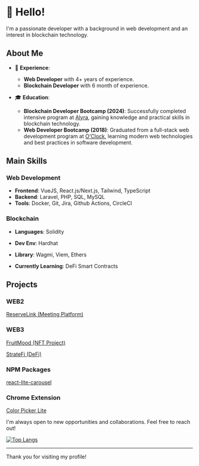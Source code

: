# 👋 Hello!

I'm a passionate developer with a background in web development and an interest in blockchain technology.

## About Me

- 💼 **Experience**:
  - **Web Developer** with 4+ years of experience.
  - **Blockchain Developer** with 6 month of experience.
    
- 🎓 **Education**:
  - **Blockchain Developer Bootcamp (2024)**: Successfully completed intensive program at [Alyra](https://alyra.fr/), gaining knowledge and practical skills in blockchain technology.
  - **Web Developer Bootcamp (2018)**: Graduated from a full-stack web development program at [O'Clock](https://oclock.io/), learning modern web technologies and best practices in software development.

## Main Skills

### Web Development
- **Frontend**: VueJS, React.js/Next.js, Tailwind, TypeScript
- **Backend**: Laravel, PHP, SQL, MySQL
- **Tools**: Docker, Git, Jira, Github Actions, CircleCI

### Blockchain
- **Languages**: Solidity
- **Dev Env**: Hardhat
- **Library**: Wagmi, Viem, Ethers
  
- **Currently Learning**: DeFi  Smart Contracts

## Projects

### WEB2

[ReserveLink (Meeting Platform)](https://github.com/halkemist/ReserveLink)

### WEB3

[FruitMood (NFT Project)](https://fruitmood.vercel.app/)

[StrateFi (DeFi)](https://stratefi.vercel.app/)

### NPM Packages

[react-lite-carousel](https://www.npmjs.com/package/react-lite-carousel)

### Chrome Extension

[Color Picker Lite](https://chromewebstore.google.com/detail/color-picker-lite/alaahbknffekmlfalifhodohhgjmofgp)

I'm always open to new opportunities and collaborations. Feel free to reach out!

[![Top Langs](https://github-readme-stats.vercel.app/api/top-langs/?username=halkemist)](https://github.com/anuraghazra/github-readme-stats)

---

Thank you for visiting my profile!

